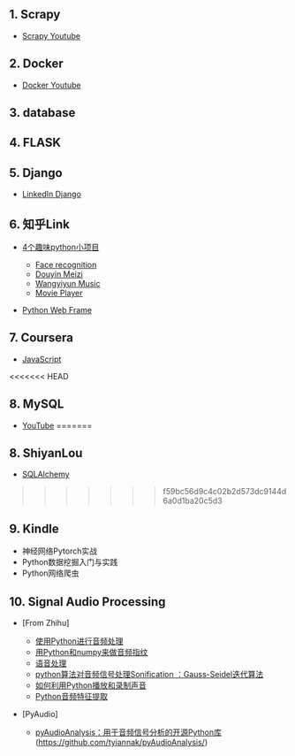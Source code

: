 ## 1. Scrapy
* [Scrapy Youtube](https://www.youtube.com/watch?v=ve_0h4Y8nuI&list=PLhTjy8cBISEqkN-5Ku_kXG4QW33sxQo0t)

## 2. Docker
* [Docker Youtube](https://www.youtube.com/watch?v=zJ6WbK9zFpI)


## 3. database

## 4. FLASK

## 5. Django
* [LinkedIn Django](https://www.linkedin.com/learning/learning-django-2018/install-python-and-django?u=43752620)

## 6. 知乎Link
* [4个趣味python小项目](https://mp.weixin.qq.com/s/HVJoOJmmDWxudqtOU9BeTA)
    - [Face recognition](https://github.com/ageitgey/face_recognition/blob/master/README_Simplified_Chinese.md)
    - [Douyin Meizi](https://github.com/wangshub/Douyin-Bot)
    - [Wangyiyun Music](https://github.com/darknessomi/musicbox)
    - [Movie Player](https://github.com/Zulko/moviepy)

* [Python Web Frame](https://mp.weixin.qq.com/s/PDD8C_9AWcRWtCpy5JatMw)

## 7. Coursera
* [JavaScript](https://www.coursera.org/learn/html-css-javascript-for-web-developers/home/welcome)

<<<<<<< HEAD
## 8. MySQL
* [YouTube](https://www.youtube.com/watch?v=x7SwgcpACng&list=PLB5jA40tNf3tRMbTpBA0N7lfDZNLZAa9G)
=======
## 8. ShiyanLou
* [SQLAlchemy](https://www.shiyanlou.com/courses/724)
>>>>>>> f59bc56d9c4c02b2d573dc9144d6a0d1ba20c5d3

## 9. Kindle
- 神经网络Pytorch实战
- Python数据挖掘入门与实践
- Python网络爬虫

## 10. Signal Audio Processing
* [From Zhihu]
    - [使用Python进行音频处理](https://zhuanlan.zhihu.com/p/54561504)
    - [用Python和numpy来做音频指纹](https://willdrevo.com/fingerprinting-and-audio-recognition-with-python/)
    - [语音处理](https://zhuanlan.zhihu.com/p/61467187)
    - [python算法对音频信号处理Sonification ：Gauss-Seidel迭代算法](https://zhuanlan.zhihu.com/p/150348975)
    - [如何利用Python播放和录制声音](https://zhuanlan.zhihu.com/p/69755126)
    - [Python音频特征提取](https://zhuanlan.zhihu.com/p/122548028)

* [PyAudio]
    - [pyAudioAnalysis：用于音频信号分析的开源Python库](https://journals.plos.org/plosone/article?id=10.1371/journal.pone.0144610)
    (https://github.com/tyiannak/pyAudioAnalysis/)



